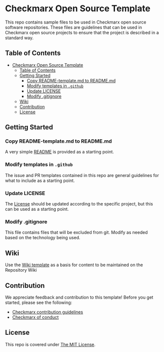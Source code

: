 # Checkmarx Open Source Template

This repo contains sample files to be used in Checkmarx open source software repositories. These files are guidelines that can be used in Checkmarx open source projects to ensure that the project is described in a standard way.

## Table of Contents
- [Checkmarx Open Source Template](#checkmarx-open-source-template)
  - [Table of Contents](#table-of-contents)
  - [Getting Started](#getting-started)
    - [Copy README-template.md to README.md](#copy-readme-templatemd-to-readmemd)
    - [Modify templates in `.github`](#modify-templates-in-github)
    - [Update LICENSE](#update-license)
    - [Modify .gitignore](#modify-gitignore)
  - [Wiki](#wiki)
  - [Contribution](#contribution)
  - [License](#license)

## Getting Started


### Copy README-template.md to README.md

A very simple [README](README-template.md) is provided as a starting point.

### Modify templates in `.github`

The issue and PR templates contained in this repo are general guidelines for what to include as a starting point. 

### Update LICENSE

The [License](LICENSE) should be updated according to the specific project, but this can be used as a starting point.

### Modify .gitignore

This file contains files that will be excluded from git. Modify as needed based on the technology being used.

## Wiki

Use the [Wiki template](Wiki-template.md) as a basis for content to be maintained on the Repository Wiki

## Contribution

We appreciate feedback and contribution to this template! Before you get started, please see the following:

- [Checkmarx contribution guidelines](CONTRIBUTING.md)
- [Checkmarx of conduct](CODE-OF-CONDUCT.md)

## License

This repo is covered under [The MIT License](LICENSE).
